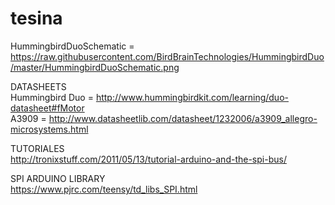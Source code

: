 # tesina

HummingbirdDuoSchematic = https://raw.githubusercontent.com/BirdBrainTechnologies/HummingbirdDuo/master/HummingbirdDuoSchematic.png

DATASHEETS <br>
Hummingbird Duo = http://www.hummingbirdkit.com/learning/duo-datasheet#fMotor <br>
A3909 = http://www.datasheetlib.com/datasheet/1232006/a3909_allegro-microsystems.html

TUTORIALES <br>
http://tronixstuff.com/2011/05/13/tutorial-arduino-and-the-spi-bus/

SPI ARDUINO LIBRARY <br>
https://www.pjrc.com/teensy/td_libs_SPI.html
